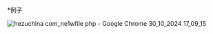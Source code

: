 *例子

![hezuchina com_ne1wfile php - Google Chrome 30_10_2024 17_09_15](https://github.com/user-attachments/assets/d3df10e4-be0d-434d-84e5-ecc845d0af60)
